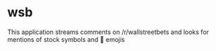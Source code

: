 # wsb

This application streams comments on /r/wallstreetbets and looks for mentions of stock symbols and 🚀 emojis
